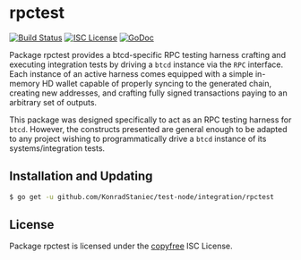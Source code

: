 rpctest
=======

[![Build Status](https://github.com/KonradStaniec/test-node/workflows/Build%20and%20Test/badge.svg)](https://github.com/KonradStaniec/test-node/actions)
[![ISC License](http://img.shields.io/badge/license-ISC-blue.svg)](http://copyfree.org)
[![GoDoc](https://img.shields.io/badge/godoc-reference-blue.svg)](https://pkg.go.dev/github.com/KonradStaniec/test-node/integration/rpctest)

Package rpctest provides a btcd-specific RPC testing harness crafting and
executing integration tests by driving a `btcd` instance via the `RPC`
interface. Each instance of an active harness comes equipped with a simple
in-memory HD wallet capable of properly syncing to the generated chain,
creating new addresses, and crafting fully signed transactions paying to an
arbitrary set of outputs.

This package was designed specifically to act as an RPC testing harness for
`btcd`. However, the constructs presented are general enough to be adapted to
any project wishing to programmatically drive a `btcd` instance of its
systems/integration tests.

## Installation and Updating

```bash
$ go get -u github.com/KonradStaniec/test-node/integration/rpctest
```

## License

Package rpctest is licensed under the [copyfree](http://copyfree.org) ISC
License.


